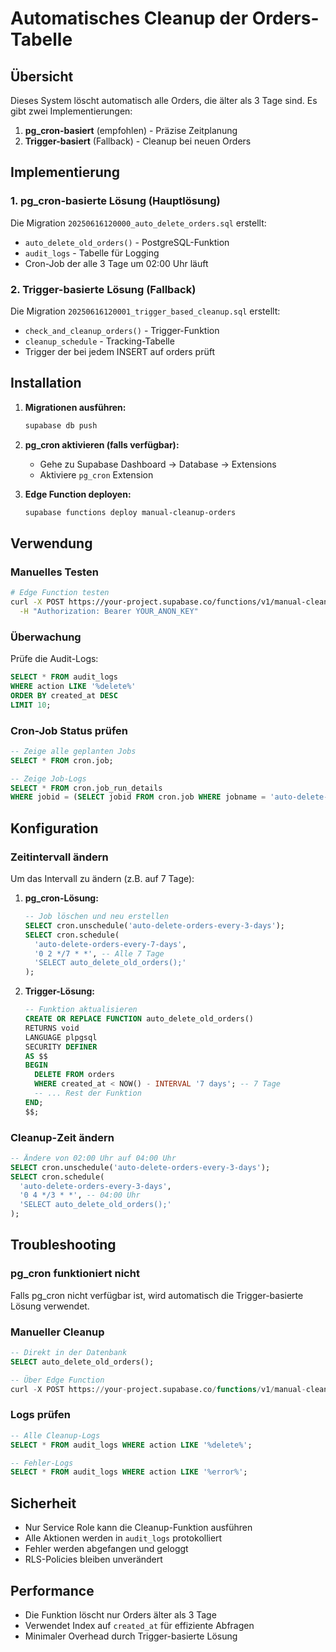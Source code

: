 # Automatisches Cleanup der Orders-Tabelle

## Übersicht

Dieses System löscht automatisch alle Orders, die älter als 3 Tage sind. Es gibt zwei Implementierungen:

1. **pg_cron-basiert** (empfohlen) - Präzise Zeitplanung
2. **Trigger-basiert** (Fallback) - Cleanup bei neuen Orders

## Implementierung

### 1. pg_cron-basierte Lösung (Hauptlösung)

Die Migration `20250616120000_auto_delete_orders.sql` erstellt:

- `auto_delete_old_orders()` - PostgreSQL-Funktion
- `audit_logs` - Tabelle für Logging
- Cron-Job der alle 3 Tage um 02:00 Uhr läuft

### 2. Trigger-basierte Lösung (Fallback)

Die Migration `20250616120001_trigger_based_cleanup.sql` erstellt:

- `check_and_cleanup_orders()` - Trigger-Funktion
- `cleanup_schedule` - Tracking-Tabelle
- Trigger der bei jedem INSERT auf orders prüft

## Installation

1. **Migrationen ausführen:**
   ```bash
   supabase db push
   ```

2. **pg_cron aktivieren (falls verfügbar):**
   - Gehe zu Supabase Dashboard → Database → Extensions
   - Aktiviere `pg_cron` Extension

3. **Edge Function deployen:**
   ```bash
   supabase functions deploy manual-cleanup-orders
   ```

## Verwendung

### Manuelles Testen

```bash
# Edge Function testen
curl -X POST https://your-project.supabase.co/functions/v1/manual-cleanup-orders \
  -H "Authorization: Bearer YOUR_ANON_KEY"
```

### Überwachung

Prüfe die Audit-Logs:
```sql
SELECT * FROM audit_logs 
WHERE action LIKE '%delete%' 
ORDER BY created_at DESC 
LIMIT 10;
```

### Cron-Job Status prüfen

```sql
-- Zeige alle geplanten Jobs
SELECT * FROM cron.job;

-- Zeige Job-Logs
SELECT * FROM cron.job_run_details 
WHERE jobid = (SELECT jobid FROM cron.job WHERE jobname = 'auto-delete-orders-every-3-days');
```

## Konfiguration

### Zeitintervall ändern

Um das Intervall zu ändern (z.B. auf 7 Tage):

1. **pg_cron-Lösung:**
   ```sql
   -- Job löschen und neu erstellen
   SELECT cron.unschedule('auto-delete-orders-every-3-days');
   SELECT cron.schedule(
     'auto-delete-orders-every-7-days',
     '0 2 */7 * *', -- Alle 7 Tage
     'SELECT auto_delete_old_orders();'
   );
   ```

2. **Trigger-Lösung:**
   ```sql
   -- Funktion aktualisieren
   CREATE OR REPLACE FUNCTION auto_delete_old_orders()
   RETURNS void
   LANGUAGE plpgsql
   SECURITY DEFINER
   AS $$
   BEGIN
     DELETE FROM orders 
     WHERE created_at < NOW() - INTERVAL '7 days'; -- 7 Tage
     -- ... Rest der Funktion
   END;
   $$;
   ```

### Cleanup-Zeit ändern

```sql
-- Ändere von 02:00 Uhr auf 04:00 Uhr
SELECT cron.unschedule('auto-delete-orders-every-3-days');
SELECT cron.schedule(
  'auto-delete-orders-every-3-days',
  '0 4 */3 * *', -- 04:00 Uhr
  'SELECT auto_delete_old_orders();'
);
```

## Troubleshooting

### pg_cron funktioniert nicht

Falls pg_cron nicht verfügbar ist, wird automatisch die Trigger-basierte Lösung verwendet.

### Manueller Cleanup

```sql
-- Direkt in der Datenbank
SELECT auto_delete_old_orders();

-- Über Edge Function
curl -X POST https://your-project.supabase.co/functions/v1/manual-cleanup-orders
```

### Logs prüfen

```sql
-- Alle Cleanup-Logs
SELECT * FROM audit_logs WHERE action LIKE '%delete%';

-- Fehler-Logs
SELECT * FROM audit_logs WHERE action LIKE '%error%';
```

## Sicherheit

- Nur Service Role kann die Cleanup-Funktion ausführen
- Alle Aktionen werden in `audit_logs` protokolliert
- Fehler werden abgefangen und geloggt
- RLS-Policies bleiben unverändert

## Performance

- Die Funktion löscht nur Orders älter als 3 Tage
- Verwendet Index auf `created_at` für effiziente Abfragen
- Minimaler Overhead durch Trigger-basierte Lösung 